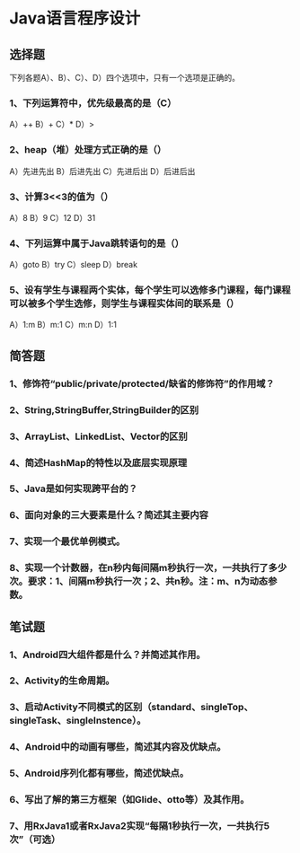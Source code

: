 # Java语言程序设计

## 选择题

下列各题A）、B）、C）、D）四个选项中，只有一个选项是正确的。

### 1、下列运算符中，优先级最高的是（C）

A）++
B）+
C）*
D）>

### 2、heap（堆）处理方式正确的是（）

A）先进先出
B）后进先出
C）先进后出
D）后进后出

### 3、计算3<<3的值为（）

A）8
B）9
C）12
D）31

### 4、下列运算中属于Java跳转语句的是（）

A）goto
B）try
C）sleep
D）break

### 5、设有学生与课程两个实体，每个学生可以选修多门课程，每门课程可以被多个学生选修，则学生与课程实体间的联系是（）

A）1:m
B）m:1
C）m:n
D）1:1

## 简答题

### 1、修饰符“public/private/protected/缺省的修饰符”的作用域？

### 2、String,StringBuffer,StringBuilder的区别

### 3、ArrayList、LinkedList、Vector的区别

### 4、简述HashMap的特性以及底层实现原理

### 5、Java是如何实现跨平台的？

### 6、面向对象的三大要素是什么？简述其主要内容

### 7、实现一个最优单例模式。

### 8、实现一个计数器，在n秒内每间隔m秒执行一次，一共执行了多少次。要求：1、间隔m秒执行一次；2、共n秒。注：m、n为动态参数。

## 笔试题

### 1、Android四大组件都是什么？并简述其作用。

### 2、Activity的生命周期。

### 3、启动Activity不同模式的区别（standard、singleTop、singleTask、singleInstence）。

### 4、Android中的动画有哪些，简述其内容及优缺点。

### 5、Android序列化都有哪些，简述优缺点。

### 6、写出了解的第三方框架（如Glide、otto等）及其作用。

### 7、用RxJava1或者RxJava2实现“每隔1秒执行一次，一共执行5次”（可选）